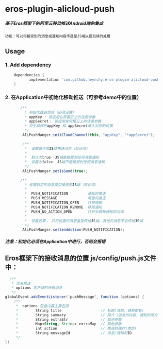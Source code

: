 # eros-plugin-alicloud-push
##### 基于Eros框架下的阿里云移动推送Android端的集成
    功能：可以将接受到的消息或通知内容传递至JS端以便后续的处理
## Usage
### 1. Add dependency
```groovy
	dependencies {
	       implementation 'com.github.heynchy:eros-plugin-alicloud-push:0.0.3'
	}
```
### 2. 在Application中初始化移动推送（可参考demo中的位置）
```java
       /**
         * 初始化推送信息（必须设置）
         * appKey : 该应用在阿里云上的注册参数
         * appSecret： 该应用在阿里云上的注册参数
         * 将生成好的appKey 和 appSecret填入对应的位置
         */
        AliPushManger.initCloudChannel(this, "appKey", "*appSecret");
        
        /**
         *  设置是否向JS端推送消息（非必须）
         *
         *  默认为true--JS端能接受到任何消息通知
         *  设置为false--JS端不能接受到任何消息通知
         */
        AliPushManger.setIsSend(true);
        
       /**
         * 设置制定的消息类型推送至JS端（非必须）
         *
         *  PUSH_NOTIFICATION         通知的推送
         *  PUSH_MESSAGE              消息的推送
         *  PUSH_NOTIFICATION_OPEN    打开通知
         *  PUSH_NOTIFICATION_REMOVE  移除通知
         *  PUSH_NO_ACTION_OPEN       打开无跳转通知的回调
         *
         *  设置效果： 只将设置的消息类型传给JS端，其他的消息不会传给JS端
         */
        AliPushManger.setSendAction(PUSH_NOTIFICATION);
```
##### 注意：初始化必须在Application中进行，否则会报错

## Eros框架下的接收消息的位置 js/config/push.js文件中：
```java
  /**
   * 消息推送
   * options 客户端的所有消息
   */
globalEvent.addEventListener('pushMessage', function (options) {
    /** 
     *  options 包含内容主要包括  
     *        String title                  // 标题(消息，通知都有)
     *        String summary                // 简介（消息的内容，通知的简介）
     *        String extraStr               // 其他参数
     *        Map<String, String> extraMap  // 其他参数
     *        int action                    // 推送的操作(类型)
     *        String messageId              // 消息/通知的ID
     */
})
```



